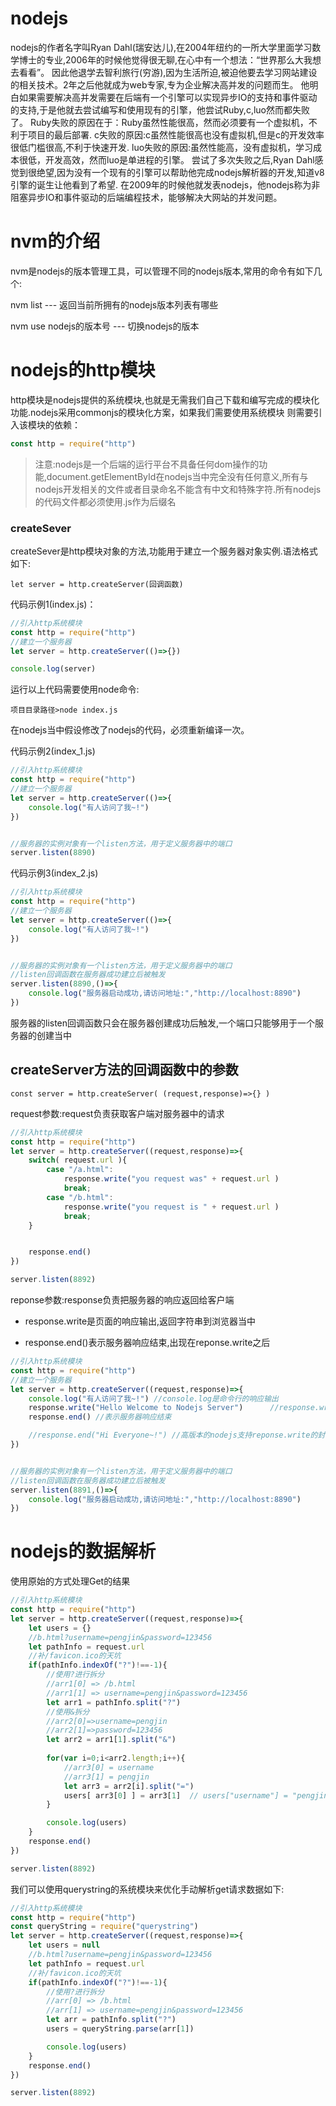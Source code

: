 # nodejs 

nodejs的作者名字叫Ryan Dahl(瑞安达儿),在2004年纽约的一所大学里面学习数学博士的专业,2006年的时候他觉得很无聊,在心中有一个想法：“世界那么大我想去看看”。
因此他退学去智利旅行(穷游),因为生活所迫,被迫他要去学习网站建设的相关技术。2年之后他就成为web专家,专为企业解决高并发的问题而生。
他明白如果需要解决高并发需要在后端有一个引擎可以实现异步IO的支持和事件驱动的支持,于是他就去尝试编写和使用现有的引擎，他尝试Ruby,c,luo然而都失败了。
Ruby失败的原因在于：Ruby虽然性能很高，然而必须要有一个虚拟机，不利于项目的最后部署.
c失败的原因:c虽然性能很高也没有虚拟机,但是c的开发效率很低门槛很高,不利于快速开发.
luo失败的原因:虽然性能高，没有虚拟机，学习成本很低，开发高效，然而luo是单进程的引擎。
尝试了多次失败之后,Ryan Dahl感觉到很绝望,因为没有一个现有的引擎可以帮助他完成nodejs解析器的开发,知道v8引擎的诞生让他看到了希望.
在2009年的时候他就发表nodejs，他nodejs称为非阻塞异步IO和事件驱动的后端编程技术，能够解决大网站的并发问题。

# nvm的介绍

nvm是nodejs的版本管理工具，可以管理不同的nodejs版本,常用的命令有如下几个:

nvm list --- 返回当前所拥有的nodejs版本列表有哪些

nvm use nodejs的版本号  --- 切换nodejs的版本


# nodejs的http模块

http模块是nodejs提供的系统模块,也就是无需我们自己下载和编写完成的模块化功能.nodejs采用commonjs的模块化方案，如果我们需要使用系统模块
则需要引入该模块的依赖：

```javascript
const http = require("http")
```

> 注意:nodejs是一个后端的运行平台不具备任何dom操作的功能,document.getElementById在nodejs当中完全没有任何意义,所有与nodejs开发相关的文件或者目录命名不能含有中文和特殊字符.所有nodejs的代码文件都必须使用.js作为后缀名


### createSever

createSever是http模块对象的方法,功能用于建立一个服务器对象实例.语法格式如下:

```
let server = http.createServer(回调函数) 
```

代码示例1(index.js)：

```javascript
//引入http系统模块
const http = require("http")
//建立一个服务器
let server = http.createServer(()=>{}) 

console.log(server)
```

运行以上代码需要使用node命令:

```
项目目录路径>node index.js
```

在nodejs当中假设修改了nodejs的代码，必须重新编译一次。


代码示例2(index_1.js)

```javascript
//引入http系统模块
const http = require("http")
//建立一个服务器
let server = http.createServer(()=>{
    console.log("有人访问了我~!")
}) 


//服务器的实例对象有一个listen方法，用于定义服务器中的端口
server.listen(8890)
```

代码示例3(index_2.js)

```javascript
//引入http系统模块
const http = require("http")
//建立一个服务器
let server = http.createServer(()=>{
    console.log("有人访问了我~!")
}) 


//服务器的实例对象有一个listen方法，用于定义服务器中的端口
//listen回调函数在服务器成功建立后被触发
server.listen(8890,()=>{
    console.log("服务器启动成功,请访问地址:","http://localhost:8890")
})
```

服务器的listen回调函数只会在服务器创建成功后触发,一个端口只能够用于一个服务器的创建当中


## createServer方法的回调函数中的参数


```
const server = http.createServer( (request,response)=>{} )
```

request参数:request负责获取客户端对服务器中的请求

```javascript
//引入http系统模块
const http = require("http")
let server = http.createServer((request,response)=>{
    switch( request.url ){
        case "/a.html":
            response.write("you request was" + request.url )
            break;
        case "/b.html":
            response.write("you request is " + request.url )
            break;
    }


    response.end()
}) 

server.listen(8892)
```

reponse参数:response负责把服务器的响应返回给客户端

* response.write是页面的响应输出,返回字符串到浏览器当中

* response.end()表示服务器响应结束,出现在reponse.write之后

```javascript
//引入http系统模块
const http = require("http")
//建立一个服务器
let server = http.createServer((request,response)=>{
    console.log("有人访问了我~!") //console.log是命令行的响应输出
    response.write("Hello Welcome to Nodejs Server")      //response.write是页面的响应输出和response.end结合
    response.end() //表示服务器响应结束

    //response.end("Hi Everyone~!") //高版本的nodejs支持reponse.write的封装
}) 


//服务器的实例对象有一个listen方法，用于定义服务器中的端口
//listen回调函数在服务器成功建立后被触发
server.listen(8891,()=>{
    console.log("服务器启动成功,请访问地址:","http://localhost:8890")
})
```


# nodejs的数据解析

使用原始的方式处理Get的结果

```javascript
//引入http系统模块
const http = require("http")
let server = http.createServer((request,response)=>{
    let users = {}
    //b.html?username=pengjin&password=123456
    let pathInfo = request.url
    //补/favicon.ico的天坑
    if(pathInfo.indexOf("?")!==-1){
        //使用?进行拆分
        //arr1[0] => /b.html
        //arr1[1] => username=pengjin&password=123456
        let arr1 = pathInfo.split("?")
        //使用&拆分
        //arr2[0]=>username=pengjin
        //arr2[1]=>password=123456
        let arr2 = arr1[1].split("&")
        
        for(var i=0;i<arr2.length;i++){
            //arr3[0] = username
            //arr3[1] = pengjin
            let arr3 = arr2[i].split("=")
            users[ arr3[0] ] = arr3[1]  // users["username"] = "pengjin"
        }

        console.log(users)
    }
    response.end()
}) 

server.listen(8892)
```

我们可以使用querystring的系统模块来优化手动解析get请求数据如下:

```javascript
//引入http系统模块
const http = require("http")
const queryString = require("querystring")
let server = http.createServer((request,response)=>{
    let users = null
    //b.html?username=pengjin&password=123456
    let pathInfo = request.url
    //补/favicon.ico的天坑
    if(pathInfo.indexOf("?")!==-1){
        //使用?进行拆分
        //arr[0] => /b.html
        //arr[1] => username=pengjin&password=123456
        let arr = pathInfo.split("?")
        users = queryString.parse(arr[1])

        console.log(users)
    }
    response.end()
}) 

server.listen(8892)
```